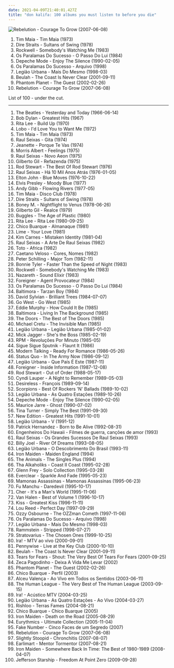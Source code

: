 ```yaml
---
date: 2021-04-09T21:40:01.427Z
title: "don kalifa: 100 albums you must listen to before you die"
---
```

![Rebelution - Courage To Grow (2007-06-08)](https://img.discogs.com/UE-WwdQeJlIDFFetntI6M_EF4kM=/fit-in/600x534/filters:strip_icc():format(jpeg):mode_rgb():quality(90)/discogs-images/R-2623307-1550285510-8608.jpeg.jpg "Rebelution - Courage To Grow (2007-06-08)")
<ol class="albums">
<li data-cover="http://coverartarchive.org/release/ff44db1d-4986-465e-bf65-5ca62d7e84b0/15665166046-500.jpg" data-tags="disco, soul, dance, album rock, funk, california, brazilian, romance, shows, aleister crowley, christopher lee, blogs, musica, aleyster crowley, argeu california seixas, silvio passos, wilson seixas, california seixas, familia, aleister, raul seixas, cultura, camisa de venus, amidio junior, filmes, anyzio rocha, nova california seixas, mucajai, argeu california, beto juara, don kalifa, caracarai, aleystercrowleype, donkalifa, aleystercrowley, simplesdemais, os putos brothers, aleyster, silva alhandra, krica morena bela, boa vista, roraima, kricamorena, encontro dos famosos, enoque gomes, rodrigo otarola, palco, familia santos, argeu, krica morena, mosca navarro, argeu bernardo de andrade, aleyster crowley bernardo de andrade, marcelo nova e a envergadura moral, mamao com acucar, thebestofaleystercrowley, negocios, banda metamorphosis, california rock clube, eventos, trepidants, destaque, os karetas, bernardo montador de moveis em recife, ernandes dantas, o peregrino da musica, curativos, t maia" role="button">Tim Maia - Tim Maia (1973)</li>
<li data-cover="http://coverartarchive.org/release/c5b897cd-1802-48ac-abae-b212695afba0/22190937325-500.jpg" data-tags="classic rock" role="button">Dire Straits - Sultans of Swing (1978)</li>
<li data-cover="http://coverartarchive.org/release/974cdb88-830c-4efc-8a9d-83e19b37ca90/21028345978-500.jpg" data-tags="disco, dance, don kalifa" role="button">Rockwell - Somebody's Watching Me (1983)</li>
<li data-cover="http://coverartarchive.org/release/fd31377c-fa51-4b08-a8b2-5a76be4daffb/23201700892-500.jpg" data-tags="disco, dance, album rock, california, romance, shows, aleister crowley, christopher lee, blogs, musica, aleyster crowley, argeu california seixas, silvio passos, wilson seixas, california seixas, familia, aleister, raul seixas, cultura, camisa de venus, amidio junior, filmes, anyzio rocha, nova california seixas, eu tenho, mucajai, argeu california, beto juara, don kalifa, caracarai, aleystercrowleype, donkalifa, aleystercrowley, simplesdemais, os putos brothers, aleyster, silva alhandra, krica morena bela, boa vista, roraima, kricamorena, encontro dos famosos, enoque gomes, rodrigo otarola, palco, familia santos, argeu, krica morena, mosca navarro, argeu bernardo de andrade, aleyster crowley bernardo de andrade, marcelo nova e a envergadura moral, mamao com acucar, thebestofaleystercrowley, negocios, banda metamorphosis, california rock clube, eventos, trepidants, destaque, os karetas, bernardo montador de moveis em recife, ernandes dantas, o peregrino da musica" role="button">Os Paralamas Do Sucesso - O Passo Do Lui (1984)</li>
<li data-cover="http://coverartarchive.org/release/67cf905e-8e7c-4f29-8c17-753e3589328d/21901678802-500.jpg" data-tags="electronic, synth pop" role="button">Depeche Mode - Enjoy The Silence (1990-02-05)</li>
<li data-cover="http://coverartarchive.org/release/b1d6ea9c-8928-4204-b786-60839b533721/12597322118-500.jpg" data-tags="disco, dance, album rock, brasil, california, romance, john, shows, aleister crowley, christopher lee, blogs, musica, aleyster crowley, argeu california seixas, silvio passos, wilson seixas, california seixas, familia, aleister, raul seixas, cultura, camisa de venus, amidio junior, filmes, anyzio rocha, nova california seixas, mucajai, argeu california, beto juara, don kalifa, caracarai, aleystercrowleype, donkalifa, aleystercrowley, simplesdemais, os putos brothers, aleyster, silva alhandra, krica morena bela, boa vista, roraima, kricamorena, encontro dos famosos, enoque gomes, rodrigo otarola, palco, familia santos, argeu, krica morena, mosca navarro, argeu bernardo de andrade, aleyster crowley bernardo de andrade, marcelo nova e a envergadura moral, mamao com acucar, thebestofaleystercrowley, negocios, banda metamorphosis, california rock clube, eventos, trepidants, destaque, os karetas, bernardo montador de moveis em recife, ernandes dantas, o peregrino da musica, ozila, koumba" role="button">Os Paralamas Do Sucesso - Arquivo (1998)</li>
<li data-cover="http://coverartarchive.org/release/59b9a182-90c1-4aba-94d3-27d1f67a89ac/10427980414-500.jpg" data-tags="mais do mesmo, legião urbana" role="button">Legião Urbana - Mais Do Mesmo (1998-03)</li>
<li data-cover="https://img.discogs.com/Ibc3g8neRWGeMlXTjKh7Ue6p2I8=/fit-in/600x597/filters:strip_icc():format(jpeg):mode_rgb():quality(90)/discogs-images/R-1069108-1445584448-4000.jpeg.jpg" data-tags="indie pop, indie rock" role="button">Beulah - The Coast Is Never Clear (2001-09-11)</li>
<li data-cover="http://coverartarchive.org/release/6736dd14-d28a-3198-9416-f5f858400326/7010810256-500.jpg" data-tags="rock, indie, alternative, alternative rock, indie rock" role="button">Phantom Planet - The Guest (2002-02-26)</li>
<li data-cover="https://img.discogs.com/UE-WwdQeJlIDFFetntI6M_EF4kM=/fit-in/600x534/filters:strip_icc():format(jpeg):mode_rgb():quality(90)/discogs-images/R-2623307-1550285510-8608.jpeg.jpg" data-tags="ska, roots, california, roots reggae, aleister crowley, christopher lee, acoustic ska, aleyster crowley, argeu california seixas, silvio passos, wilson seixas, california seixas, california reggae, aleister, raul seixas, amidio junior, anyzio rocha, nova california seixas, mucajai, argeu california, beto juara, don kalifa, caracarai, donkalifa, aleystercrowley, simplesdemais, os putos brothers, aleyster, silva alhandra, krica morena bela, boa vista, roraima, kricamorena, familia santos, argeu, krica morena, mosca navarro, aleyster crowley bernardo de andrade, thebestofaleystercrowley" role="button">Rebelution - Courage To Grow (2007-06-08)</li>
</ol>
List of 100 - under the cut.
<!-- more -->

_________________

<ol class="albums">
<li data-cover="http://coverartarchive.org/release/40fdd8ff-ec57-4a30-8133-eaabfef1bfdd/1502201764-500.jpg" data-tags="disco, classic rock, pop, 60s, british, dance, album rock, psychedelic, california, british invasion, beatles, romance, shows, aleister crowley, rock 'n roll, christopher lee, blogs, musica, aleyster crowley, argeu california seixas, silvio passos, wilson seixas, california seixas, familia, aleister, raul seixas, cultura, camisa de venus, amidio junior, filmes, anyzio rocha, nova california seixas, mucajai, argeu california, beto juara, don kalifa, caracarai, aleystercrowleype, donkalifa, aleystercrowley, simplesdemais, os putos brothers, aleyster, silva alhandra, krica morena bela, boa vista, roraima, kricamorena, encontro dos famosos, enoque gomes, rodrigo otarola, palco, familia santos, argeu, krica morena, mosca navarro, argeu bernardo de andrade, aleyster crowley bernardo de andrade, marcelo nova e a envergadura moral, mamao com acucar, thebestofaleystercrowley, negocios, banda metamorphosis, california rock clube, eventos, trepidants, destaque, os karetas, bernardo montador de moveis em recife, ernandes dantas, o peregrino da musica" role="button">
The Beatles - Yesterday and Today (1966-06-14)
</li>
<li data-cover="http://coverartarchive.org/release/67e712d4-73f7-3065-a749-601e0e9c625a/19371903124-500.jpg" data-tags="folk, 60s" role="button">
Bob Dylan - Greatest Hits (1967)
</li>
<li data-cover="https://img.discogs.com/kxQAJaDXIVEmsXTKhE62rmPbZaQ=/fit-in/600x600/filters:strip_icc():format(jpeg):mode_rgb():quality(90)/discogs-images/R-7943120-1452126999-5757.jpeg.jpg" data-tags="disco, rock, dance, album rock, psychedelic, mpb, california, romance, shows, aleister crowley, christopher lee, blogs, musica, aleyster crowley, argeu california seixas, silvio passos, wilson seixas, california seixas, familia, aleister, raul seixas, cultura, camisa de venus, amidio junior, filmes, anyzio rocha, nova california seixas, mucajai, argeu california, beto juara, don kalifa, caracarai, aleystercrowleype, donkalifa, aleystercrowley, simplesdemais, os putos brothers, aleyster, silva alhandra, krica morena bela, boa vista, roraima, kricamorena, encontro dos famosos, enoque gomes, rodrigo otarola, palco, familia santos, argeu, krica morena, mosca navarro, argeu bernardo de andrade, aleyster crowley bernardo de andrade, marcelo nova e a envergadura moral, mamao com acucar, thebestofaleystercrowley, negocios, banda metamorphosis, california rock clube, eventos, trepidants, destaque, os karetas, bernardo montador de moveis em recife, ernandes dantas, o peregrino da musica" role="button">
Rita Lee - Build Up (1970)
</li>
<li data-cover="http://coverartarchive.org/release/3298ff53-0b07-4ec0-ad51-0cffcdc095f5/1877687728-500.jpg" data-tags="california, aleister crowley, christopher lee, aleyster crowley, argeu california seixas, silvio passos, wilson seixas, california seixas, aleister, raul seixas, amidio junior, anyzio rocha, nova california seixas, mucajai, argeu california, beto juara, don kalifa, caracarai, donkalifa, aleystercrowley, simplesdemais, os putos brothers, aleyster, silva alhandra, krica morena bela, boa vista, roraima, kricamorena, familia santos, argeu, krica morena, mosca navarro, aleyster crowley bernardo de andrade" role="button">
Lobo - I'd Love You to Want Me (1972)
</li>
<li data-cover="http://coverartarchive.org/release/ff44db1d-4986-465e-bf65-5ca62d7e84b0/15665166046-500.jpg" data-tags="disco, soul, dance, album rock, funk, california, brazilian, romance, shows, aleister crowley, christopher lee, blogs, musica, aleyster crowley, argeu california seixas, silvio passos, wilson seixas, california seixas, familia, aleister, raul seixas, cultura, camisa de venus, amidio junior, filmes, anyzio rocha, nova california seixas, mucajai, argeu california, beto juara, don kalifa, caracarai, aleystercrowleype, donkalifa, aleystercrowley, simplesdemais, os putos brothers, aleyster, silva alhandra, krica morena bela, boa vista, roraima, kricamorena, encontro dos famosos, enoque gomes, rodrigo otarola, palco, familia santos, argeu, krica morena, mosca navarro, argeu bernardo de andrade, aleyster crowley bernardo de andrade, marcelo nova e a envergadura moral, mamao com acucar, thebestofaleystercrowley, negocios, banda metamorphosis, california rock clube, eventos, trepidants, destaque, os karetas, bernardo montador de moveis em recife, ernandes dantas, o peregrino da musica, curativos, t maia" role="button">
Tim Maia - Tim Maia (1973)
</li>
<li data-cover="http://coverartarchive.org/release/021640f8-2ef9-4767-8d5a-91ccff8ce023/21869039899-500.jpg" data-tags="rock" role="button">
Raul Seixas - Gita (1974)
</li>
<li data-cover="http://coverartarchive.org/release/f261421b-3b6f-3b8d-b1ab-98e87bbbea8c/23647063845-500.jpg" data-tags="disco, pop, dance, album rock, california, romance, shows, aleister crowley, christopher lee, blogs, mondiovision, musica, aleyster crowley, argeu california seixas, silvio passos, wilson seixas, california seixas, familia, aleister, raul seixas, cultura, radio paola, camisa de venus, amidio junior, filmes, anyzio rocha, nova california seixas, mucajai, argeu california, beto juara, don kalifa, caracarai, aleystercrowleype, donkalifa, aleystercrowley, simplesdemais, os putos brothers, aleyster, silva alhandra, krica morena bela, boa vista, roraima, kricamorena, encontro dos famosos, enoque gomes, rodrigo otarola, palco, familia santos, argeu, krica morena, mosca navarro, argeu bernardo de andrade, aleyster crowley bernardo de andrade, marcelo nova e a envergadura moral, mamao com acucar, thebestofaleystercrowley, negocios, banda metamorphosis, california rock clube, eventos, trepidants, destaque, os karetas, bernardo montador de moveis em recife, ernandes dantas, o peregrino da musica" role="button">
Jeanette - Porque Te Vas (1974)
</li>
<li data-cover="http://coverartarchive.org/release/29e7b29c-ac33-30ad-ab76-6a2a6afac877/16104793774-500.jpg" data-tags="california, aleister crowley, christopher lee, aleyster crowley, argeu california seixas, silvio passos, wilson seixas, california seixas, familia, aleister, raul seixas, amidio junior, anyzio rocha, nova california seixas, mucajai, argeu california, beto juara, don kalifa, caracarai, aleystercrowleype, donkalifa, aleystercrowley, simplesdemais, os putos brothers, aleyster, silva alhandra, krica morena bela, boa vista, roraima, kricamorena, encontro dos famosos, enoque gomes, rodrigo otarola, familia santos, argeu, krica morena, mosca navarro, argeu bernardo de andrade, aleyster crowley bernardo de andrade, thebestofaleystercrowley, banda metamorphosis, california rock clube, this is my life day after day" role="button">
Morris Albert - Feelings (1975)
</li>
<li data-cover="http://coverartarchive.org/release/7a1280a2-ea3f-483d-9ebe-17555dc39f48/9297473027-500.jpg" data-tags="raul seixas" role="button">
Raul Seixas - Novo Aeon (1975)
</li>
<li data-cover="https://img.discogs.com/BozErC_Eabkz2Ao29H5iNSljzbE=/fit-in/400x390/filters:strip_icc():format(jpeg):mode_rgb():quality(90)/discogs-images/R-7377345-1440176932-5795.jpeg.jpg" data-tags="brasil" role="button">
Gilberto Gil - Refazenda (1975)
</li>
<li data-cover="https://img.discogs.com/hM5BmfPN5x0z4tT0Jdmpt5LbOYg=/fit-in/589x600/filters:strip_icc():format(jpeg):mode_rgb():quality(90)/discogs-images/R-531158-1295702687.jpeg.jpg" data-tags="rock" role="button">
Rod Stewart - The Best Of Rod Stewart (1976)
</li>
<li data-cover="http://coverartarchive.org/release/115489f7-b1f2-4767-9691-497cb2b8c493/11090136805-500.jpg" data-tags="rock, raul seixas" role="button">
Raul Seixas - Há 10 Mil Anos Atrás (1976-01-05)
</li>
<li data-cover="https://img.discogs.com/pit2Y8VOErThwJExexAJ26xK6lg=/fit-in/600x594/filters:strip_icc():format(jpeg):mode_rgb():quality(90)/discogs-images/R-1224703-1357207251-9423.jpeg.jpg" data-tags="70s" role="button">
Elton John - Blue Moves (1976-10-22)
</li>
<li data-cover="https://img.discogs.com/bq0QckVWIFDP-FHYOGQcAgAd874=/fit-in/600x602/filters:strip_icc():format(jpeg):mode_rgb():quality(90)/discogs-images/R-2879602-1454686517-6941.jpeg.jpg" data-tags="country" role="button">
Elvis Presley - Moody Blue (1977)
</li>
<li data-cover="http://coverartarchive.org/release/837c8f21-a643-3488-9c48-67e72b98bde7/26383337174-500.jpg" data-tags="pop" role="button">
Andy Gibb - Flowing Rivers (1977-05)
</li>
<li data-cover="http://coverartarchive.org/release/b631be3e-7921-4cf1-ae4c-0552e95fe4f9/5039321627-500.jpg" data-tags="disco, dance, album rock, california, romance, shows, aleister crowley, christopher lee, blogs, musica, aleyster crowley, argeu california seixas, silvio passos, wilson seixas, california seixas, familia, aleister, raul seixas, cultura, camisa de venus, amidio junior, filmes, anyzio rocha, nova california seixas, mucajai, argeu california, beto juara, don kalifa, caracarai, aleystercrowleype, donkalifa, aleystercrowley, simplesdemais, os putos brothers, aleyster, silva alhandra, krica morena bela, boa vista, roraima, kricamorena, encontro dos famosos, enoque gomes, rodrigo otarola, palco, familia santos, argeu, krica morena, mosca navarro, argeu bernardo de andrade, aleyster crowley bernardo de andrade, marcelo nova e a envergadura moral, mamao com acucar, thebestofaleystercrowley, negocios, banda metamorphosis, california rock clube, eventos, trepidants, destaque, os karetas, bernardo montador de moveis em recife, ernandes dantas, o peregrino da musica" role="button">
Tim Maia - Disco Club (1978)
</li>
<li data-cover="http://coverartarchive.org/release/c5b897cd-1802-48ac-abae-b212695afba0/22190937325-500.jpg" data-tags="classic rock" role="button">
Dire Straits - Sultans of Swing (1978)
</li>
<li data-cover="https://img.discogs.com/Ybcefs5f55CMOZBix6qoKO-3vp0=/fit-in/600x600/filters:strip_icc():format(jpeg):mode_rgb():quality(90)/discogs-images/R-471954-1346960888-3621.jpeg.jpg" data-tags="disco, 70s" role="button">
Boney M. - Nightflight to Venus (1978-06-26)
</li>
<li data-cover="http://coverartarchive.org/release/bd4ca92f-8ddd-41e8-99de-27e4968f720d/15126951660-500.jpg" data-tags="brasil" role="button">
Gilberto Gil - Realce (1979)
</li>
<li data-cover="http://coverartarchive.org/release/5345137c-dc6e-4d56-9bf8-19d270c27155/2823550916-500.jpg" data-tags="80s" role="button">
Buggles - The Age of Plastic (1980)
</li>
<li data-cover="http://coverartarchive.org/release/36a69014-a603-4ee8-abd0-075b3ad8855d/18781130799-500.jpg" data-tags="rita lee" role="button">
Rita Lee - Rita Lee (1980-09-25)
</li>
<li data-cover="https://img.discogs.com/Hd3OivgTx3mooZsHRp7029R-yoE=/fit-in/450x450/filters:strip_icc():format(jpeg):mode_rgb():quality(90)/discogs-images/R-5556261-1396453367-3651.jpeg.jpg" data-tags="mpb" role="button">
Chico Buarque - Almanaque (1981)
</li>
<li data-cover="http://coverartarchive.org/release/08d180e8-7f4f-43c4-acca-b294f541537f/13470084746-500.jpg" data-tags="disco, california, aleister crowley, christopher lee, aleyster crowley, argeu california seixas, silvio passos, wilson seixas, california seixas, familia, aleister, raul seixas, amidio junior, electropearls, anyzio rocha, nova california seixas, mucajai, argeu california, beto juara, don kalifa, caracarai, aleystercrowleype, donkalifa, aleystercrowley, simplesdemais, os putos brothers, aleyster, silva alhandra, krica morena bela, boa vista, roraima, kricamorena, encontro dos famosos, enoque gomes, rodrigo otarola, familia santos, argeu, krica morena, mosca navarro, argeu bernardo de andrade, aleyster crowley bernardo de andrade, thebestofaleystercrowley, banda metamorphosis, california rock clube" role="button">
Lime - Your Love (1981)
</li>
<li data-cover="http://coverartarchive.org/release/2e3ad57d-da42-489f-8032-8b4b2b63478b/24154851314-500.jpg" data-tags="80s" role="button">
Kim Carnes - Mistaken Identity (1981-04)
</li>
<li data-cover="http://coverartarchive.org/release/5f910981-c1b3-4789-a48c-0f33b6d85fad/22842248782-500.jpg" data-tags="classic rock, raul seixas" role="button">
Raul Seixas - A Arte De Raul Seixas (1982)
</li>
<li data-cover="http://coverartarchive.org/release/857b0f94-f438-4edb-aabd-27f6dcf002a8/8934793925-500.jpg" data-tags="progressive rock, california, aleister crowley, christopher lee, aleyster crowley, argeu california seixas, silvio passos, wilson seixas, california seixas, raul seixas, amidio junior, anyzio rocha, nova california seixas, mucajai, argeu california, beto juara, don kalifa, caracarai, donkalifa, os putos brothers, aleyster, krica morena bela, boa vista, roraima, kricamorena, familia santos, argeu, krica morena, mosca navarro, aleyster crowley bernardo de andrade, proto-vaporwave" role="button">
Toto - Africa (1982)
</li>
<li data-cover="https://img.discogs.com/DxURkxdcq184ebdkRLY4XO_SFEU=/fit-in/600x604/filters:strip_icc():format(jpeg):mode_rgb():quality(90)/discogs-images/R-10172492-1534507022-9553.jpeg.jpg" data-tags="caetano, aleister crowley, robertitus global, aleyster crowley, argeu california seixas, nova california seixas, mucajai, argeu california, don kalifa, argeu bernardo de andrade, brasil es robertitus, bernardo montador de moveis em recife" role="button">
Caetano Veloso - Cores, Nomes (1982)
</li>
<li data-cover="http://coverartarchive.org/release/da05c48d-63cd-49a4-8b77-6d72994597d7/14841840510-500.jpg" data-tags="80s, california, aleister crowley, christopher lee, aleyster crowley, argeu california seixas, silvio passos, wilson seixas, california seixas, aleister, raul seixas, amidio junior, anyzio rocha, nova california seixas, mucajai, argeu california, beto juara, don kalifa, caracarai, donkalifa, aleystercrowley, simplesdemais, os putos brothers, aleyster, silva alhandra, krica morena bela, boa vista, roraima, kricamorena, familia santos, argeu, krica morena, mosca navarro, aleyster crowley bernardo de andrade" role="button">
Peter Schilling - Major Tom (1982-11)
</li>
<li data-cover="http://coverartarchive.org/release/7a9017e4-cd8a-4375-803c-52edb9c173ce/23446264259-500.jpg" data-tags="female vocalists, 80s" role="button">
Bonnie Tyler - Faster Than the Speed of Night (1983)
</li>
<li data-cover="http://coverartarchive.org/release/974cdb88-830c-4efc-8a9d-83e19b37ca90/21028345978-500.jpg" data-tags="disco, dance, don kalifa" role="button">
Rockwell - Somebody's Watching Me (1983)
</li>
<li data-cover="https://img.discogs.com/tecjsc5LhzvHJAyq6enRDCzY03I=/fit-in/600x450/filters:strip_icc():format(jpeg):mode_rgb():quality(90)/discogs-images/R-10997740-1507921116-4317.jpeg.jpg" data-tags="classic rock, rock, british, hard rock, scottish, california, aleister crowley, british rock, christopher lee, aleyster crowley, scottish rock, argeu california seixas, silvio passos, wilson seixas, california seixas, aleister, raul seixas, amidio junior, anyzio rocha, nova california seixas, mucajai, argeu california, beto juara, don kalifa, caracarai, donkalifa, aleystercrowley, simplesdemais, os putos brothers, aleyster, silva alhandra, krica morena bela, boa vista, roraima, kricamorena, familia santos, argeu, krica morena, mosca navarro, aleyster crowley bernardo de andrade" role="button">
Nazareth - Sound Elixir (1983)
</li>
<li data-cover="https://img.discogs.com/BQwO-H5s_4_Cl1QMLm6Nujp0I7I=/fit-in/600x598/filters:strip_icc():format(jpeg):mode_rgb():quality(90)/discogs-images/R-456486-1501941152-6189.jpeg.jpg" data-tags="classic rock, aor" role="button">
Foreigner - Agent Provocateur (1984)
</li>
<li data-cover="http://coverartarchive.org/release/fd31377c-fa51-4b08-a8b2-5a76be4daffb/23201700892-500.jpg" data-tags="disco, dance, album rock, california, romance, shows, aleister crowley, christopher lee, blogs, musica, aleyster crowley, argeu california seixas, silvio passos, wilson seixas, california seixas, familia, aleister, raul seixas, cultura, camisa de venus, amidio junior, filmes, anyzio rocha, nova california seixas, eu tenho, mucajai, argeu california, beto juara, don kalifa, caracarai, aleystercrowleype, donkalifa, aleystercrowley, simplesdemais, os putos brothers, aleyster, silva alhandra, krica morena bela, boa vista, roraima, kricamorena, encontro dos famosos, enoque gomes, rodrigo otarola, palco, familia santos, argeu, krica morena, mosca navarro, argeu bernardo de andrade, aleyster crowley bernardo de andrade, marcelo nova e a envergadura moral, mamao com acucar, thebestofaleystercrowley, negocios, banda metamorphosis, california rock clube, eventos, trepidants, destaque, os karetas, bernardo montador de moveis em recife, ernandes dantas, o peregrino da musica" role="button">
Os Paralamas Do Sucesso - O Passo Do Lui (1984)
</li>
<li data-cover="https://img.discogs.com/0qVT1TNd2pUattflaIdV5cK1C-E=/fit-in/487x469/filters:strip_icc():format(jpeg):mode_rgb():quality(90)/discogs-images/R-144145-1272041668.jpeg.jpg" data-tags="california, aleister crowley, christopher lee, aleyster crowley, argeu california seixas, silvio passos, wilson seixas, california seixas, aleister, raul seixas, amidio junior, anyzio rocha, nova california seixas, mucajai, argeu california, beto juara, don kalifa, caracarai, donkalifa, aleystercrowley, simplesdemais, os putos brothers, aleyster, silva alhandra, krica morena bela, boa vista, roraima, kricamorena, familia santos, argeu, krica morena, mosca navarro, aleyster crowley bernardo de andrade, thebestofaleystercrowley" role="button">
Baltimora - Tarzan Boy (1984)
</li>
<li data-cover="https://img.discogs.com/k3uh2E-XINOwP3h7x0EkEMswRe8=/fit-in/250x250/filters:strip_icc():format(jpeg):mode_rgb():quality(90)/discogs-images/R-1994442-1411815719-5446.jpeg.jpg" data-tags="80s, new wave" role="button">
David Sylvian - Brilliant Trees (1984-07-07)
</li>
<li data-cover="https://img.discogs.com/QoExq9KkBc9DrSF-n-aNimSdb2A=/fit-in/600x595/filters:strip_icc():format(jpeg):mode_rgb():quality(90)/discogs-images/R-1345708-1537628822-3303.jpeg.jpg" data-tags="80s, synthpop" role="button">
Go West - Go West (1985)
</li>
<li data-cover="http://coverartarchive.org/release/5b07a6c8-a3a2-4f5e-abdc-c3c9359340be/3363166051-500.jpg" data-tags="party all the time" role="button">
Eddie Murphy - How Could It Be (1985)
</li>
<li data-cover="https://img.discogs.com/w2H1ZUj9cBFdqm3O8Hjg6t_H7bE=/fit-in/350x368/filters:strip_icc():format(jpeg):mode_rgb():quality(90)/discogs-images/R-420182-1568177112-9432.jpeg.jpg" data-tags="pop, dance, 80s, italo disco, aleyster crowley, tarzan boy" role="button">
Baltimora - Living In The Background (1985)
</li>
<li data-cover="https://img.discogs.com/fFEJ6AJ-UUlkXDMBnTn2PULqNxE=/fit-in/600x543/filters:strip_icc():format(jpeg):mode_rgb():quality(90)/discogs-images/R-397370-1604657610-1339.jpeg.jpg" data-tags="classic rock" role="button">
The Doors - The Best of The Doors (1985)
</li>
<li data-cover="http://coverartarchive.org/release/51e6dfab-2972-3ee4-8821-73809bad995a/9095266087-500.jpg" data-tags="new wave" role="button">
Michael Cretu - The Invisible Man (1985)
</li>
<li data-cover="http://coverartarchive.org/release/405b99d3-3157-49f9-a6d9-da8602d09d77/17671304804-500.jpg" data-tags="80s, rock" role="button">
Legião Urbana - Legião Urbana (1985-01-02)
</li>
<li data-cover="http://coverartarchive.org/release/cfc813a4-aedc-371f-ab69-22986e79fa1d/9750752458-500.jpg" data-tags="mick jagger" role="button">
Mick Jagger - She's the Boss (1985-02-19)
</li>
<li data-cover="http://coverartarchive.org/release/d9f79335-c1b6-421c-8b17-0efdb3b506f3/3076648829-500.jpg" data-tags="pop rock" role="button">
RPM - Revoluções Por Minuto (1985-05)
</li>
<li data-cover="https://img.discogs.com/tirPVSdXZyZ4_cFC38Iz0wp5bZc=/fit-in/600x588/filters:strip_icc():format(jpeg):mode_rgb():quality(90)/discogs-images/R-718678-1151440647.jpeg.jpg" data-tags="california" role="button">
Sigue Sigue Sputnik - Flaunt It (1986)
</li>
<li data-cover="http://coverartarchive.org/release/3e06903d-7aa9-4fc0-a0bc-8137532301e4/28816848310-500.jpg" data-tags="disco, pop, dance, modern talking, euro dance" role="button">
Modern Talking - Ready For Romance (1986-05-26)
</li>
<li data-cover="http://coverartarchive.org/release/00aeebee-9284-4b4a-9354-0a1d778a2e6f/19417654976-500.jpg" data-tags="status quo, in the army now, classic rock" role="button">
Status Quo - In The Army Now (1986-09-12)
</li>
<li data-cover="http://coverartarchive.org/release/bfcbdba7-dfcd-4cdd-9a1a-3ca8685b33ad/17670955683-500.jpg" data-tags="brazilian rock" role="button">
Legião Urbana - Que País É Este (1987-11)
</li>
<li data-cover="http://coverartarchive.org/release/38c96b28-d354-46ba-b3c2-651c446d5757/5672366017-500.jpg" data-tags="classic rock" role="button">
Foreigner - Inside Information (1987-12-08)
</li>
<li data-cover="https://img.discogs.com/j6ABdMZvkBhESAH_HzBj1R0imLU=/fit-in/600x600/filters:strip_icc():format(jpeg):mode_rgb():quality(90)/discogs-images/R-6117964-1493846796-1853.jpeg.jpg" data-tags="rock, 70s, 80s, california, sympathy68, aleister crowley, rod stewart, christopher lee, aleyster crowley, argeu california seixas, silvio passos, wilson seixas, california seixas, raul seixas, amidio junior, anyzio rocha, nova california seixas, mucajai, argeu california, beto juara, don kalifa, caracarai, donkalifa, os putos brothers, aleyster, krica morena bela, boa vista, roraima, kricamorena, familia santos, argeu, krica morena, mosca navarro, aleyster crowley bernardo de andrade" role="button">
Rod Stewart - Out of Order (1988-05-17)
</li>
<li data-cover="http://coverartarchive.org/release/dbc74bd6-2a7a-4b34-a395-a20edd274c9b/7107782697-500.jpg" data-tags="80s" role="button">
Cyndi Lauper - A Night to Remember (1989-05-03)
</li>
<li data-cover="http://coverartarchive.org/release/2c808ed2-d934-4436-a445-f0bf4074641f/12562261117-500.jpg" data-tags="80s" role="button">
Desireless - François (1989-09-14)
</li>
<li data-cover="https://img.discogs.com/PIs4E_GysCelAPQhE91TL4d8GBM=/fit-in/586x585/filters:strip_icc():format(jpeg):mode_rgb():quality(90)/discogs-images/R-13872922-1563031374-4489.jpeg.jpg" data-tags="classic rock" role="button">
Scorpions - Best Of Rockers 'N' Ballads (1989-10-02)
</li>
<li data-cover="http://coverartarchive.org/release/96738581-b059-48ca-ab60-7d6a71c4ffcc/17671355589-500.jpg" data-tags="rock, brazilian rock" role="button">
Legião Urbana - As Quatro Estações (1989-10-26)
</li>
<li data-cover="http://coverartarchive.org/release/67cf905e-8e7c-4f29-8c17-753e3589328d/21901678802-500.jpg" data-tags="electronic, synth pop" role="button">
Depeche Mode - Enjoy The Silence (1990-02-05)
</li>
<li data-cover="http://coverartarchive.org/release/5187c38f-6416-453f-b109-6b2d4f812583/7391801234-500.jpg" data-tags="soundtrack, california, aleister crowley, original motion picture soundtrack, christopher lee, aleyster crowley, argeu california seixas, silvio passos, wilson seixas, california seixas, raul seixas, amidio junior, anyzio rocha, nova california seixas, mucajai, argeu california, beto juara, don kalifa, caracarai, donkalifa, aleyster, krica morena bela, boa vista, roraima, kricamorena, familia santos, argeu, krica morena, mosca navarro, musicadepelicula" role="button">
Maurice Jarre - Ghost (1990-07-02)
</li>
<li data-cover="http://coverartarchive.org/release/37b83a51-256e-4872-a297-0baf93799511/5311880688-500.jpg" data-tags="pop, rock, soul" role="button">
Tina Turner - Simply The Best (1991-09-30)
</li>
<li data-cover="https://img.discogs.com/OGJGwj9NudlJuCIQ-jdYUzSryNA=/fit-in/600x583/filters:strip_icc():format(jpeg):mode_rgb():quality(90)/discogs-images/R-2575625-1328362881.jpeg.jpg" data-tags="80s soul, new edition greatest hits" role="button">
New Edition - Greatest Hits (1991-10-01)
</li>
<li data-cover="http://coverartarchive.org/release/f23b3f56-64f6-414f-874d-67839bdd919a/2501401761-500.jpg" data-tags="progressive rock" role="button">
Legião Urbana - V (1991-12)
</li>
<li data-cover="https://img.discogs.com/hL4A-SoAj-csV0ZGDB7SZMVA8Tw=/fit-in/600x600/filters:strip_icc():format(jpeg):mode_rgb():quality(90)/discogs-images/R-143322-1347252806-8640.jpeg.jpg" data-tags="patrick hernandez-born to be alive" role="button">
Patrick Hernandez - Born to Be Alive (1992-08-31)
</li>
<li data-cover="https://img.discogs.com/1XGNbdhMKj_f_x0lpA3uhXQPOgo=/fit-in/600x824/filters:strip_icc():format(jpeg):mode_rgb():quality(90)/discogs-images/R-15794726-1597924404-7616.jpeg.jpg" data-tags="rock, brazilian, rock nacional, engenheiros do hawaii" role="button">
Engenheiros Do Hawaii - Filmes de guerra, canções de amor (1993)
</li>
<li data-cover="https://img.discogs.com/I2k1egVo4DD1Cp6HCHG2i30nMss=/fit-in/600x570/filters:strip_icc():format(jpeg):mode_rgb():quality(90)/discogs-images/R-8560120-1464039068-7578.jpeg.jpg" data-tags="disco, dance, album rock, california, romance, shows, aleister crowley, brazilian rock, christopher lee, blogs, musica, aleyster crowley, albuns i own, argeu california seixas, silvio passos, wilson seixas, california seixas, familia, raul, aleister, raul seixas, cultura, camisa de venus, amidio junior, filmes, anyzio rocha, nova california seixas, mucajai, argeu california, beto juara, don kalifa, caracarai, aleystercrowleype, donkalifa, aleystercrowley, simplesdemais, os putos brothers, aleyster, silva alhandra, krica morena bela, boa vista, roraima, kricamorena, encontro dos famosos, enoque gomes, rodrigo otarola, palco, familia santos, argeu, krica morena, mosca navarro, argeu bernardo de andrade, aleyster crowley bernardo de andrade, marcelo nova e a envergadura moral, mamao com acucar, thebestofaleystercrowley, negocios, banda metamorphosis, california rock clube, eventos, trepidants, destaque, os karetas, seixas, bernardo montador de moveis em recife, ernandes dantas, o peregrino da musica" role="button">
Raul Seixas - Os Grandes Sucessos De Raul Seixas (1993)
</li>
<li data-cover="http://coverartarchive.org/release/e32208b3-dec0-4218-95b4-f3c200ea4146/25028213306-500.jpg" data-tags="rock, billy joel - river dreams" role="button">
Billy Joel - River Of Dreams (1993-08-05)
</li>
<li data-cover="http://coverartarchive.org/release/315d1ba0-63a1-4fc2-906c-2658e3110140/19166111237-500.jpg" data-tags="rock" role="button">
Legião Urbana - O Descobrimento Do Brasil (1993-11)
</li>
<li data-cover="https://img.discogs.com/Eqkgg2bf05VzfO8QewZ0xJGwY9M=/fit-in/400x398/filters:strip_icc():format(jpeg):mode_rgb():quality(90)/discogs-images/R-2765855-1300047081.jpeg.jpg" data-tags="metal, iron maiden, aguirre music, my cds" role="button">
Iron Maiden - Maiden England (1994)
</li>
<li data-cover="http://coverartarchive.org/release/9617b3f9-b44d-4cb9-b30d-641146aa5c0b/19351060768-500.jpg" data-tags="60s, progressive rock" role="button">
The Animals - The Singles Plus (1994)
</li>
<li data-cover="http://coverartarchive.org/release/5f7c7318-4665-462c-ba85-cca344bba06d/14294242933-500.jpg" data-tags="hiphop, west coast rap" role="button">
Tha Alkaholiks - Coast II Coast (1995-02-28)
</li>
<li data-cover="http://coverartarchive.org/release/b3473ef9-e8c6-3de6-ab6f-c1d329563d1b/8356453749-500.jpg" data-tags="80s" role="button">
Glenn Frey - Solo Collection (1995-03-28)
</li>
<li data-cover="https://img.discogs.com/ET7Yy8_knfXR_aToSfd-_4mULc8=/fit-in/600x600/filters:strip_icc():format(jpeg):mode_rgb():quality(90)/discogs-images/R-1750670-1333630000.jpeg.jpg" data-tags="alternative rock, 90s, rock" role="button">
Everclear - Sparkle And Fade (1995-05-23)
</li>
<li data-cover="http://coverartarchive.org/release/9afdbf41-9cfb-4318-9bab-0d67c5973958/18297764373-500.jpg" data-tags="mamonas assassinas, brazilian, rock, 90s" role="button">
Mamonas Assassinas - Mamonas Assassinas (1995-06-23)
</li>
<li data-cover="http://coverartarchive.org/release/3784ca06-2bbb-4a33-918b-f35df8867049/9200748551-500.jpg" data-tags="stoner rock" role="button">
Fu Manchu - Daredevil (1995-10-17)
</li>
<li data-cover="http://coverartarchive.org/release/e4e7db8a-2622-47d3-80a5-91534d523ac5/16429545666-500.jpg" data-tags="pop, rock" role="button">
Cher - It's a Man's World (1995-11-06)
</li>
<li data-cover="https://img.discogs.com/hQ1RFoAJI2lPHtiDrgEG3rMfAAg=/fit-in/600x594/filters:strip_icc():format(jpeg):mode_rgb():quality(90)/discogs-images/R-1973316-1306516530.jpeg.jpg" data-tags="80s, hard rock" role="button">
Van Halen - Best of Volume 1 (1996-10-17)
</li>
<li data-cover="http://coverartarchive.org/release/7566242e-c2f6-46ab-8584-93c7da59d08c/3167170521-500.jpg" data-tags="classic rock, hard rock" role="button">
Kiss - Greatest Kiss (1996-11-11)
</li>
<li data-cover="https://img.discogs.com/GJ8KE7ouV5F4FqLXWTk8zHiy-L4=/fit-in/600x601/filters:strip_icc():format(jpeg):mode_rgb():quality(90)/discogs-images/R-1865587-1260801231.jpeg.jpg" data-tags="rock, singer-songwriter" role="button">
Lou Reed - Perfect Day (1997-09-29)
</li>
<li data-cover="https://img.discogs.com/z_Leq-x3MaeNpNxEImylgrSCaqM=/fit-in/597x469/filters:strip_icc():format(jpeg):mode_rgb():quality(90)/discogs-images/R-16145182-1604193009-7453.jpeg.jpg" data-tags="heavy metal, ozzy osbourne" role="button">
Ozzy Osbourne - The OZZman Cometh (1997-11-06)
</li>
<li data-cover="http://coverartarchive.org/release/b1d6ea9c-8928-4204-b786-60839b533721/12597322118-500.jpg" data-tags="disco, dance, album rock, brasil, california, romance, john, shows, aleister crowley, christopher lee, blogs, musica, aleyster crowley, argeu california seixas, silvio passos, wilson seixas, california seixas, familia, aleister, raul seixas, cultura, camisa de venus, amidio junior, filmes, anyzio rocha, nova california seixas, mucajai, argeu california, beto juara, don kalifa, caracarai, aleystercrowleype, donkalifa, aleystercrowley, simplesdemais, os putos brothers, aleyster, silva alhandra, krica morena bela, boa vista, roraima, kricamorena, encontro dos famosos, enoque gomes, rodrigo otarola, palco, familia santos, argeu, krica morena, mosca navarro, argeu bernardo de andrade, aleyster crowley bernardo de andrade, marcelo nova e a envergadura moral, mamao com acucar, thebestofaleystercrowley, negocios, banda metamorphosis, california rock clube, eventos, trepidants, destaque, os karetas, bernardo montador de moveis em recife, ernandes dantas, o peregrino da musica, ozila, koumba" role="button">
Os Paralamas Do Sucesso - Arquivo (1998)
</li>
<li data-cover="http://coverartarchive.org/release/59b9a182-90c1-4aba-94d3-27d1f67a89ac/10427980414-500.jpg" data-tags="mais do mesmo, legião urbana" role="button">
Legião Urbana - Mais Do Mesmo (1998-03)
</li>
<li data-cover="http://coverartarchive.org/release/6927a050-9488-41de-8e0d-5e5cfbb95fbb/8903243496-500.jpg" data-tags="industrial metal, rammstein" role="button">
Rammstein - Stripped (1998-07-27)
</li>
<li data-cover="http://coverartarchive.org/release/366356b1-e1b2-47bc-9504-92150185fe0e/23810538290-500.jpg" data-tags="power metal" role="button">
Stratovarius - The Chosen Ones (1999-10-25)
</li>
<li data-cover="http://coverartarchive.org/release/e06b2fc1-ff78-4421-8cf3-ba3e89448a08/5219121672-500.jpg" data-tags="classic rock, rock, brasil, california, aleister crowley, christopher lee, aleyster crowley, argeu california seixas, silvio passos, wilson seixas, california seixas, aleister, raul seixas, amidio junior, anyzio rocha, nova california seixas, mucajai, argeu california, beto juara, don kalifa, caracarai, donkalifa, aleystercrowley, simplesdemais, os putos brothers, aleyster, silva alhandra, krica morena bela, boa vista, roraima, kricamorena, familia santos, argeu, krica morena, mosca navarro, aleyster crowley bernardo de andrade" role="button">
Ira! - MTV ao vivo (2000-09-01)
</li>
<li data-cover="https://img.discogs.com/v8Y1DZyd35gxMcUmR-CzIYlBc5I=/fit-in/306x306/filters:strip_icc():format(jpeg):mode_rgb():quality(90)/discogs-images/R-879356-1168474444.jpeg.jpg" data-tags="punk" role="button">
Pennywise - Live at the Key Club (2000-10-10)
</li>
<li data-cover="https://img.discogs.com/Ibc3g8neRWGeMlXTjKh7Ue6p2I8=/fit-in/600x597/filters:strip_icc():format(jpeg):mode_rgb():quality(90)/discogs-images/R-1069108-1445584448-4000.jpeg.jpg" data-tags="indie pop, indie rock" role="button">
Beulah - The Coast Is Never Clear (2001-09-11)
</li>
<li data-cover="http://coverartarchive.org/release/ce1299dc-d33b-44b2-86cd-303bb7db9583/10962586081-500.jpg" data-tags="amidio junior, donkalifa, krica morena bela, argeu, krica morena" role="button">
Tears for Fears - Shout: The Very Best Of Tears For Fears (2001-09-25)
</li>
<li data-cover="https://img.discogs.com/6HuP-p6tY2DQ_Hv-LqVOYspx9cU=/fit-in/500x496/filters:strip_icc():format(jpeg):mode_rgb():quality(90)/discogs-images/R-4435333-1364810576-9810.jpeg.jpg" data-tags="disco, hip hop, soul, dance, album rock, california, samba, caviar, romance, shows, aleister crowley, trip music, christopher lee, blogs, musica, aleyster crowley, argeu california seixas, silvio passos, wilson seixas, california seixas, familia, aleister, raul seixas, cultura, camisa de venus, amidio junior, filmes, anyzio rocha, nova california seixas, zeca pagodinho, mucajai, argeu california, beto juara, don kalifa, caracarai, aleystercrowleype, donkalifa, aleystercrowley, simplesdemais, os putos brothers, aleyster, silva alhandra, krica morena bela, boa vista, roraima, kricamorena, encontro dos famosos, enoque gomes, rodrigo otarola, palco, familia santos, argeu, krica morena, mosca navarro, argeu bernardo de andrade, aleyster crowley bernardo de andrade, marcelo nova e a envergadura moral, mamao com acucar, thebestofaleystercrowley, negocios, banda metamorphosis, california rock clube, eventos, trepidants, destaque, os karetas, bernardo montador de moveis em recife, ernandes dantas, o peregrino da musica" role="button">
Zeca Pagodinho - Deixa A Vida Me Levar (2002)
</li>
<li data-cover="http://coverartarchive.org/release/6736dd14-d28a-3198-9416-f5f858400326/7010810256-500.jpg" data-tags="rock, indie, alternative, alternative rock, indie rock" role="button">
Phantom Planet - The Guest (2002-02-26)
</li>
<li data-cover="http://coverartarchive.org/release/aa69bcab-fcab-4d68-9ca7-7a2354e1262a/26931826663-500.jpg" data-tags="silvio passos" role="button">
Chico Buarque - Perfil (2003)
</li>
<li data-cover="http://coverartarchive.org/release/a1240956-b997-45e1-8145-a28fa8635413/28655725310-500.jpg" data-tags="california, aleister crowley, christopher lee, natiruts, aleyster crowley, argeu california seixas, silvio passos, wilson seixas, california seixas, raul seixas, o rappa, amidio junior, planta e raiz, anyzio rocha, nova california seixas, mucajai, argeu california, beto juara, don kalifa, caracarai, donkalifa, aleyster, krica morena bela, boa vista, roraima, kricamorena, familia santos, argeu, krica morena, mosca navarro" role="button">
Alceu Valença - Ao Vivo em Todos os Sentidos (2003-06-11)
</li>
<li data-cover="http://coverartarchive.org/release/2e441d80-ca54-35eb-b3df-42095796aff1/3880014705-500.jpg" data-tags="80s, synthpop" role="button">
The Human League - The Very Best of The Human League (2003-09-15)
</li>
<li data-cover="http://coverartarchive.org/release/7731b748-297a-4956-b093-b74dc13aa61e/7029581439-500.jpg" data-tags="rock" role="button">
Ira! - Acústico MTV (2004-03-25)
</li>
<li data-cover="http://coverartarchive.org/release/9b6d8559-6d3c-44ff-b4ce-9b6c4d910006/4675942108-500.jpg" data-tags="california, aleister crowley, christopher lee, aleyster crowley, argeu california seixas, silvio passos, wilson seixas, california seixas, familia, aleister, raul seixas, amidio junior, anyzio rocha, nova california seixas, mucajai, argeu california, beto juara, don kalifa, caracarai, donkalifa, aleystercrowley, simplesdemais, os putos brothers, aleyster, silva alhandra, krica morena bela, boa vista, roraima, kricamorena, familia santos, argeu, krica morena, mosca navarro, argeu bernardo de andrade, aleyster crowley bernardo de andrade, thebestofaleystercrowley, banda metamorphosis" role="button">
Legião Urbana - As Quatro Estações - Ao Vivo (2004-03-27)
</li>
<li data-cover="http://coverartarchive.org/release/0fce7b78-8d3c-4ff3-8926-80ec007ae895/15299180713-500.jpg" data-tags="progressive rock" role="button">
Rishloo - Terras Fames (2004-08-21)
</li>
<li data-cover="http://coverartarchive.org/release/ff4bf915-8a21-417d-8c09-04600a7deb41/18504588791-500.jpg" data-tags="brazilian, samba, poetry, mpb" role="button">
Chico Buarque - Chico Buarque (2005)
</li>
<li data-cover="https://img.discogs.com/Eqkgg2bf05VzfO8QewZ0xJGwY9M=/fit-in/400x398/filters:strip_icc():format(jpeg):mode_rgb():quality(90)/discogs-images/R-2765855-1300047081.jpeg.jpg" data-tags="heavy metal" role="button">
Iron Maiden - Death on the Road (2005-08-29)
</li>
<li data-cover="http://coverartarchive.org/release/e2b358e9-7008-31b2-9983-06ddf5714a24/5901913185-500.jpg" data-tags="new wave" role="button">
Eurythmics - Ultimate Collection (2005-11-04)
</li>
<li data-cover="http://coverartarchive.org/release/d4113fd9-f037-46b6-97eb-e25dcbfc169b/3541372076-500.jpg" data-tags="os putos brothers" role="button">
Fake Number - Cinco Faces de um Segredo (2007)
</li>
<li data-cover="https://img.discogs.com/UE-WwdQeJlIDFFetntI6M_EF4kM=/fit-in/600x534/filters:strip_icc():format(jpeg):mode_rgb():quality(90)/discogs-images/R-2623307-1550285510-8608.jpeg.jpg" data-tags="ska, roots, california, roots reggae, aleister crowley, christopher lee, acoustic ska, aleyster crowley, argeu california seixas, silvio passos, wilson seixas, california seixas, california reggae, aleister, raul seixas, amidio junior, anyzio rocha, nova california seixas, mucajai, argeu california, beto juara, don kalifa, caracarai, donkalifa, aleystercrowley, simplesdemais, os putos brothers, aleyster, silva alhandra, krica morena bela, boa vista, roraima, kricamorena, familia santos, argeu, krica morena, mosca navarro, aleyster crowley bernardo de andrade, thebestofaleystercrowley" role="button">
Rebelution - Courage To Grow (2007-06-08)
</li>
<li data-cover="https://img.discogs.com/X_v6eci03aCEsI3LId02Wh75ROU=/fit-in/350x350/filters:strip_icc():format(jpeg):mode_rgb():quality(90)/discogs-images/R-2486885-1286710607.jpeg.jpg" data-tags="reggae-punk-acoustic-awesome" role="button">
Slightly Stoopid - Chronchitis (2007-08-07)
</li>
<li data-cover="https://img.discogs.com/a3-2UCBs7IUzYNyk4S6SZ3v3m1Q=/fit-in/300x300/filters:strip_icc():format(jpeg):mode_rgb():quality(90)/discogs-images/R-2237637-1271588620.jpeg.jpg" data-tags="indie rock, california" role="button">
Earlimart - Mentor Tormentor (2007-08-21)
</li>
<li data-cover="http://coverartarchive.org/release/d289b05e-5dbb-36c4-8ea2-0bbb245b39ea/11090819547-500.jpg" data-tags="disco, 80s, dance, album rock, california, romance, 1980s, shows, aleister crowley, christopher lee, blogs, musica, aleyster crowley, argeu california seixas, silvio passos, wilson seixas, california seixas, familia, aleister, raul seixas, cultura, camisa de venus, amidio junior, filmes, anyzio rocha, nova california seixas, mucajai, argeu california, beto juara, don kalifa, caracarai, aleystercrowleype, donkalifa, aleystercrowley, simplesdemais, os putos brothers, aleyster, silva alhandra, krica morena bela, boa vista, roraima, kricamorena, encontro dos famosos, enoque gomes, rodrigo otarola, palco, familia santos, argeu, krica morena, mosca navarro, argeu bernardo de andrade, aleyster crowley bernardo de andrade, marcelo nova e a envergadura moral, mamao com acucar, albuns que eu tenho, thebestofaleystercrowley, negocios, decade80s, banda metamorphosis, california rock clube, eventos, trepidants, destaque, os karetas" role="button">
Iron Maiden - Somewhere Back In Time: The Best of 1980-1989 (2008-04-07)
</li>
<li data-cover="http://coverartarchive.org/release/84ec8ebf-198d-43a8-b5de-b186ce4781e3/3039123877-500.jpg" data-tags="classic rock" role="button">
Jefferson Starship - Freedom At Point Zero (2009-09-28)
</li>
</ol>